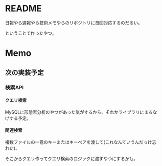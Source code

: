 # README

日報やら週報やら技術メモやらのリポジトリに毎回対応するのだるい。

ということで作ったやつ。

# Memo

## 次の実装予定

### 検索API

#### クエリ検索

MySQLに形態素分析のやつがあった気がするから、それかライブラリにまるなげする予定。

#### 関連検索

複数ファイルの一意のキーまたはキーペアを渡して(これなんていうんだっけ忘れた)、

そこからクエリ作ってクエリ検索のロジックに渡すやつにするかも。
